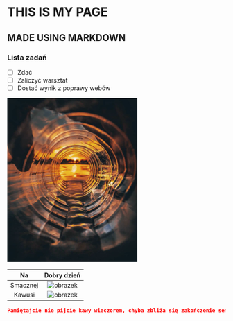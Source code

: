 # THIS IS MY PAGE
## MADE USING MARKDOWN

### Lista zadań 
- [ ] Zdać
- [ ] Zaliczyć warsztat 
- [ ] Dostać wynik z poprawy webów

![obrazek](https://github.com/Magdam550/warsztat_programisty/blob/master/zdj.png)


| Na   | Dobry dzień |
| :----:  | :----:  | 
| Smacznej     | ![obrazek](https://cdn.pixabay.com/photo/2015/02/05/01/33/valentines-day-624440_1280.jpg)    | 
| Kawusi   | ![obrazek](https://cdn.pixabay.com/photo/2019/11/11/15/32/coffee-4618705_1280.jpg)  | ....      |

```json
Pamiętajcie nie pijcie kawy wieczorem, chyba zbliża się zakończenie semestru a wy musicie się uczyć do późna gdy dzień nie był produktywny 
```
